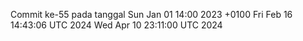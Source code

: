 Commit ke-55 pada tanggal Sun Jan 01 14:00 2023 +0100
Fri Feb 16 14:43:06 UTC 2024
Wed Apr 10 23:11:00 UTC 2024
